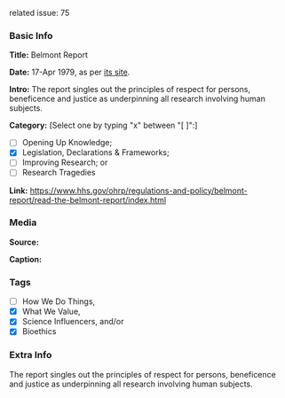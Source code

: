 related issue: 75
### Basic Info

**Title:**
Belmont Report

**Date:**
17-Apr 1979, as per [its site](https://www.hhs.gov/ohrp/regulations-and-policy/belmont-report/read-the-belmont-report/index.html).

**Intro:**
The report singles out the principles of respect for persons, beneficence and justice as underpinning all research involving human subjects.

**Category:** 
[Select one by typing "x" between "[ ]":]

- [ ] Opening Up Knowledge;
- [x] Legislation, Declarations & Frameworks;
- [ ] Improving Research; or
- [ ] Research Tragedies

**Link:**
https://www.hhs.gov/ohrp/regulations-and-policy/belmont-report/read-the-belmont-report/index.html
### Media

**Source:** 

**Caption:** 

### Tags

- [ ] How We Do Things, 
- [x] What We Value, 
- [x] Science Influencers, and/or 
- [x] Bioethics

### Extra Info

The report singles out the principles of respect for persons, beneficence and justice as underpinning all research involving human subjects.
